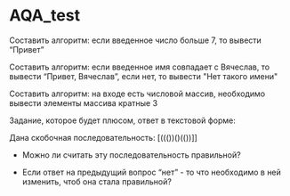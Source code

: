 # AQA_test

Составить алгоритм: если введенное число больше 7, то вывести “Привет”

Составить алгоритм: если введенное имя совпадает с Вячеслав, то вывести “Привет, Вячеслав”, если нет, то вывести "Нет такого имени"

Составить алгоритм: на входе есть числовой массив, необходимо вывести элементы массива кратные 3

Задание, которое будет плюсом, ответ в текстовой форме:

Дана скобочная последовательность: [((())()(())]]

- Можно ли считать эту последовательность правильной?

- Если ответ на предыдущий вопрос “нет” - то что необходимо в ней изменить, чтоб она стала правильной?
